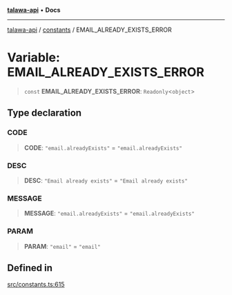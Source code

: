 [**talawa-api**](../../README.md) • **Docs**

***

[talawa-api](../../modules.md) / [constants](../README.md) / EMAIL\_ALREADY\_EXISTS\_ERROR

# Variable: EMAIL\_ALREADY\_EXISTS\_ERROR

> `const` **EMAIL\_ALREADY\_EXISTS\_ERROR**: `Readonly`\<`object`\>

## Type declaration

### CODE

> **CODE**: `"email.alreadyExists"` = `"email.alreadyExists"`

### DESC

> **DESC**: `"Email already exists"` = `"Email already exists"`

### MESSAGE

> **MESSAGE**: `"email.alreadyExists"` = `"email.alreadyExists"`

### PARAM

> **PARAM**: `"email"` = `"email"`

## Defined in

[src/constants.ts:615](https://github.com/PalisadoesFoundation/talawa-api/blob/6712e9940a5702665afc506fa9f6e9d7e1dc7991/src/constants.ts#L615)
